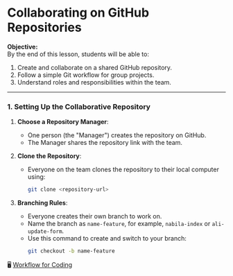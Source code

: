 # Collaborating on GitHub Repositories

**Objective:**  
By the end of this lesson, students will be able to:  
1. Create and collaborate on a shared GitHub repository.  
2. Follow a simple Git workflow for group projects.  
3. Understand roles and responsibilities within the team.  

---

### 1. **Setting Up the Collaborative Repository**
1. **Choose a Repository Manager**:  
   - One person (the "Manager") creates the repository on GitHub.  
   - The Manager shares the repository link with the team.  

2. **Clone the Repository**:  
   - Everyone on the team clones the repository to their local computer using:
     ```bash
     git clone <repository-url>
     ```

3. **Branching Rules**:  
   - Everyone creates their own branch to work on.  
   - Name the branch as `name-feature`, for example, `nabila-index` or `ali-update-form`.  
   - Use this command to create and switch to your branch:  
     ```bash
     git checkout -b name-feature
     ```

🖥️ [Workflow for Coding](workflow.md)

